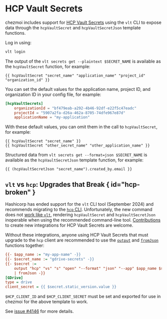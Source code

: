 # HCP Vault Secrets

chezmoi includes support for [HCP Vault Secrets][secrets] using the `vlt` CLI to
expose data through the `hcpVaultSecret` and `hcpVaultSecretJson` template
functions.

Log in using:

```sh
vlt login
```

The output of the `vlt secrets get --plaintext $SECRET_NAME` is available as the
`hcpVaultSecret` function, for example:

```text
{{ hcpVaultSecret "secret_name" "application_name" "project_id" "organization_id" }}
```

You can set the default values for the application name, project ID, and
organization ID in your config file, for example:

```toml title="~/.config/chezmoi/chezmoi.toml"
[hcpVaultSecrets]
    organizationId = "bf479eab-a292-4b46-92df-e22f5c47eadc"
    projectId = "5907a2fa-d26a-462a-8705-74dfe967e87d"
    applicationName = "my-application"
```

With these default values, you can omit them in the call to `hcpVaultSecret`,
for example:

```text
{{ hcpVaultSecret "secret_name" }}
{{ hcpVaultSecret "other_secret_name" "other_application_name" }}
```

Structured data from `vlt secrets get --format=json $SECRET_NAME` is available
as the `hcpVaultSecretJson` template function, for example:

```text
{{ (hcpVaultSecretJson "secret_name").created_by.email }}
```

## `vlt` vs `hcp`: Upgrades that Break { id="hcp-broken" }

Hashicorp has ended support for the `vlt` CLI tool (September 2024) and
recommends migrating to the [`hcp` CLI][hcp]. Unfortunately, the new command
does not [work like `vlt`][compat], rendering `hcpVaultSecret` and
`hcpVaultSecretJson` inoperable when using the recommended command-line tool.
[Contributions][contrib] to create new integrations for HCP Vault Secrets are
welcome.

Without these integrations, anyone using HCP Vault Secrets that must upgrade to
the `hcp` client are recommended to use the [`output`][output] and
[`fromJson`][fromjson] functions together:

```ini
{{- $app_name := "my-app-name" -}}
{{- $secret_name := "gdrive-secrets" -}}
{{- $secret :=
    output "hcp" "vs" "s" "open" "--format" "json" "--app" $app_name $secret_name
    | fromJson -}}
[GDrive]
type = drive
client_secret = {{ $secret.static_version.value }}
```

`$HCP_CLIENT_ID` and `$HCP_CLIENT_SECRET` must be set and exported for use in
chezmoi for the above template to work.

See [issue #4146][issue-4146] for more details.

[compat]: https://github.com/twpayne/chezmoi/issues/4146#issuecomment-2552752501
[contrib]: /developer-guide/contributing-changes.md
[fromjson]: /reference/templates/functions/fromJson.md
[hcp]: https://developer.hashicorp.com/hcp/docs/vault-secrets/get-started/install-hcp-cli
[issue-4146]: https://github.com/twpayne/chezmoi/issues/4146
[output]: /reference/templates/functions/output.md
[secrets]: https://developer.hashicorp.com/hcp/docs/vault-secrets
